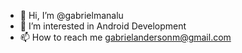 - 👋 Hi, I’m @gabrielmanalu
- 👀 I’m interested in Android Development
- 📫 How to reach me gabrielandersonm@gmail.com

<!---
gabrielmanalu/gabrielmanalu is a ✨ special ✨ repository because its `README.md` (this file) appears on your GitHub profile.
You can click the Preview link to take a look at your changes.
--->
